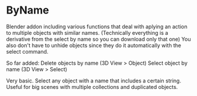 # ByName
 Blender addon including various functions that deal with aplying an action to multiple objects with similar names. (Technically everything is a derivative from the select by name so you can download only that one)
 You also don't have to unhide objects since they do it automatically with the select command. 
 
 So far added:
 Delete objects by name (3D View > Object)
 Select object by name (3D View > Select)

Very basic. Select any object with a name that includes a certain string. Useful for big scenes with multiple collections and duplicated objects. 
